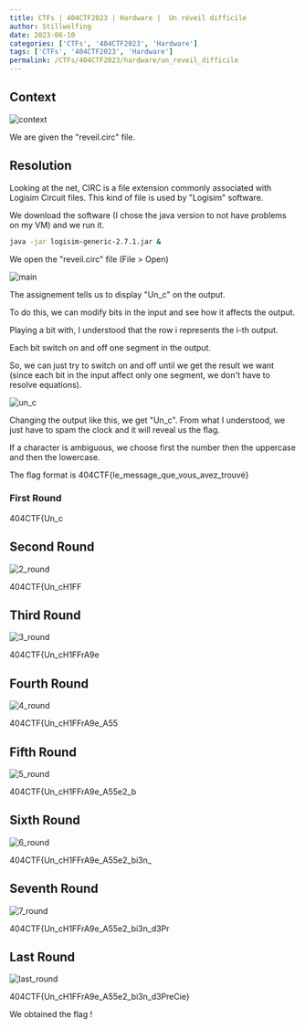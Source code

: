 ```yaml
---
title: CTFs | 404CTF2023 | Hardware |  Un réveil difficile
author: Stillwolfing
date: 2023-06-10
categories: ['CTFs', '404CTF2023', 'Hardware']
tags: ['CTFs', '404CTF2023', 'Hardware']
permalink: /CTFs/404CTF2023/hardware/un_reveil_difficile
---
```


## Context

![context](/assets/img/CTFs/404CTF2023/hardware/un_reveil_difficile/context.png)

We are given the "reveil.circ" file.

## Resolution

Looking at the net, CIRC is a file extension commonly associated with Logisim Circuit files. This kind of file is used by "Logisim" software.

We download the software (I chose the java version to not have problems on my VM) and we run it.

```sh
java -jar logisim-generic-2.7.1.jar &
```

We open the "reveil.circ" file (File > Open)

![main](/assets/img/CTFs/404CTF2023/hardware/un_reveil_difficile/main.png)

The assignement tells us to display "Un_c" on the output.

To do this, we can modify bits in the input and see how it affects the output.

Playing a bit with, I understood that the row i represents the i-th output.

Each bit switch on and off one segment in the output.

So, we can just try to switch on and off until we get the result we want (since each bit in the input affect only one segment, we don't have to resolve equations).

![un_c](/assets/img/CTFs/404CTF2023/hardware/un_reveil_difficile/un_c.png)

Changing the output like this, we get "Un_c". From what I understood, we just have to spam the clock and it will reveal us the flag.

If a character is ambiguous, we choose first the number then the uppercase and then the lowercase.

The flag format is 404CTF{le_message_que_vous_avez_trouvé}

### First Round

404CTF{Un_c

## Second Round

![2_round](/assets/img/CTFs/404CTF2023/hardware/un_reveil_difficile/2_round.png)

404CTF{Un_cH1FF

## Third Round

![3_round](/assets/img/CTFs/404CTF2023/hardware/un_reveil_difficile/3_round.png)

404CTF{Un_cH1FFrA9e

## Fourth Round

![4_round](/assets/img/CTFs/404CTF2023/hardware/un_reveil_difficile/4_round.png)

404CTF{Un_cH1FFrA9e_A55

## Fifth Round

![5_round](/assets/img/CTFs/404CTF2023/hardware/un_reveil_difficile/5_round.png)

404CTF{Un_cH1FFrA9e_A55e2_b

## Sixth Round

![6_round](/assets/img/CTFs/404CTF2023/hardware/un_reveil_difficile/6_round.png)

404CTF{Un_cH1FFrA9e_A55e2_bi3n_

## Seventh Round

![7_round](/assets/img/CTFs/404CTF2023/hardware/un_reveil_difficile/7_round.png)

404CTF{Un_cH1FFrA9e_A55e2_bi3n_d3Pr

## Last Round

![last_round](/assets/img/CTFs/404CTF2023/hardware/un_reveil_difficile/last_round.png)

404CTF{Un_cH1FFrA9e_A55e2_bi3n_d3PreCie}

We obtained the flag !
